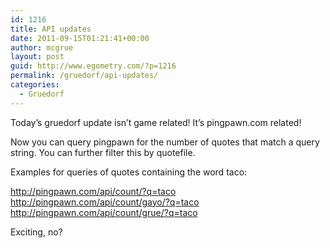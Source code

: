 ```yaml
---
id: 1216
title: API updates
date: 2011-09-15T01:21:41+00:00
author: mcgrue
layout: post
guid: http://www.egometry.com/?p=1216
permalink: /gruedorf/api-updates/
categories:
  - Gruedorf
---
```

Today&#8217;s gruedorf update isn&#8217;t game related! It&#8217;s pingpawn.com related!

Now you can query pingpawn for the number of quotes that match a query string. You can further filter this by quotefile.

Examples for queries of quotes containing the word taco:

http://pingpawn.com/api/count/?q=taco  
http://pingpawn.com/api/count/gayo/?q=taco  
http://pingpawn.com/api/count/grue/?q=taco

Exciting, no?